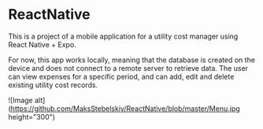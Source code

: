 # ReactNative

This is a project of a mobile application for a utility cost manager using React Native + Expo.

For now, this app works locally, meaning that the database is created on the device and does not connect to a remote server to retrieve data. The user can view expenses for a specific period, and can add, edit and delete existing utility cost records.

![Image alt](https://github.com/MaksStebelskiy/ReactNative/blob/master/Menu.jpg height="300")
